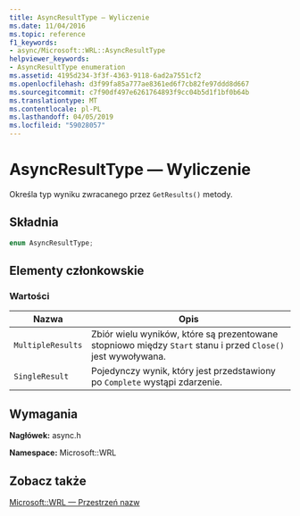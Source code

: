 ```yaml
---
title: AsyncResultType — Wyliczenie
ms.date: 11/04/2016
ms.topic: reference
f1_keywords:
- async/Microsoft::WRL::AsyncResultType
helpviewer_keywords:
- AsyncResultType enumeration
ms.assetid: 4195d234-3f3f-4363-9118-6ad2a7551cf2
ms.openlocfilehash: d3f99fa85a777ae8361ed6f7cb82fe97ddd8d667
ms.sourcegitcommit: c7f90df497e6261764893f9cc04b5d1f1bf0b64b
ms.translationtype: MT
ms.contentlocale: pl-PL
ms.lasthandoff: 04/05/2019
ms.locfileid: "59028057"
---
```

# <a name="asyncresulttype-enumeration"></a>AsyncResultType — Wyliczenie

Określa typ wyniku zwracanego przez `GetResults()` metody.

## <a name="syntax"></a>Składnia

```cpp
enum AsyncResultType;
```

## <a name="members"></a>Elementy członkowskie

### <a name="values"></a>Wartości

|Nazwa|Opis|
|----------|-----------------|
|`MultipleResults`|Zbiór wielu wyników, które są prezentowane stopniowo między `Start` stanu i przed `Close()` jest wywoływana.|
|`SingleResult`|Pojedynczy wynik, który jest przedstawiony po `Complete` wystąpi zdarzenie.|

## <a name="requirements"></a>Wymagania

**Nagłówek:** async.h

**Namespace:** Microsoft::WRL

## <a name="see-also"></a>Zobacz także

[Microsoft::WRL — Przestrzeń nazw](microsoft-wrl-namespace.md)